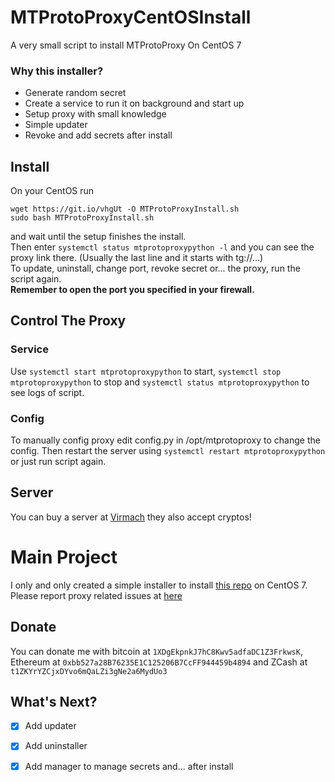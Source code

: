 # MTProtoProxyCentOSInstall
A very small script to install MTProtoProxy On CentOS 7
### Why this installer?
* Generate random secret
* Create a service to run it on background and start up
* Setup proxy with small knowledge
* Simple updater
* Revoke and add secrets after install
## Install
On your CentOS run
```
wget https://git.io/vhgUt -O MTProtoProxyInstall.sh
sudo bash MTProtoProxyInstall.sh
```
and wait until the setup finishes the install. <br />
Then enter `systemctl status mtprotoproxypython -l` and you can see the proxy link there. (Usually the last line and it starts with tg://...) <br />
To update, uninstall, change port, revoke secret or... the proxy, run the script again. <br />
**Remember to open the port you specified in your firewall.**
## Control The Proxy
### Service
Use `systemctl start mtprotoproxypython` to start, `systemctl stop mtprotoproxypython` to stop and `systemctl status mtprotoproxypython` to see logs of script.
### Config
To manually config proxy edit config.py in /opt/mtprotoproxy to change the config. Then restart the server using `systemctl restart mtprotoproxypython` or just run script again.
## Server
You can buy a server at [Virmach](https://virmach.com/) they also accept cryptos!
# Main Project
I only and only created a simple installer to install [this repo](https://github.com/alexbers/mtprotoproxy) on CentOS 7. Please report proxy related issues at [here](https://github.com/alexbers/mtprotoproxy/issues)
## Donate
You can donate me with bitcoin at `1XDgEkpnkJ7hC8Kwv5adfaDC1Z3FrkwsK`, Ethereum at `0xbb527a28B76235E1C125206B7CcFF944459b4894` and ZCash at `t1ZKYrYZCjxDYvo6mQaLZi3gNe2a6MydUo3`
## What's Next?
- [X] Add updater
- [X] Add uninstaller
- [X] Add manager to manage secrets and... after install


